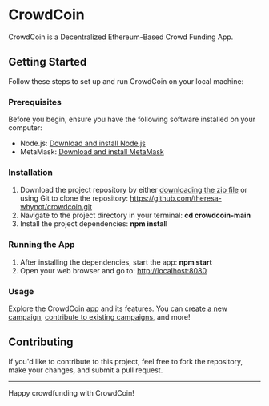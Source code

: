 # CrowdCoin

CrowdCoin is a Decentralized Ethereum-Based Crowd Funding App.

## Getting Started

Follow these steps to set up and run CrowdCoin on your local machine:

### Prerequisites

Before you begin, ensure you have the following software installed on your computer:

- Node.js: [Download and install Node.js](https://nodejs.org/)
- MetaMask: [Download and install MetaMask](https://metamask.io/download/)

### Installation

1. Download the project repository by either [downloading the zip file](https://github.com/theresa-whynot/crowdcoin/archive/main.zip) or using Git to clone the repository: https://github.com/theresa-whynot/crowdcoin.git
2. Navigate to the project directory in your terminal: **cd crowdcoin-main**
3. Install the project dependencies: **npm install**
   
### Running the App

1. After installing the dependencies, start the app: **npm start**
2. Open your web browser and go to: [http://localhost:8080](http://localhost:8080)

### Usage

Explore the CrowdCoin app and its features. You can [create a new campaign](#), [contribute to existing campaigns](#), and more!

## Contributing

If you'd like to contribute to this project, feel free to fork the repository, make your changes, and submit a pull request.

---

Happy crowdfunding with CrowdCoin!
